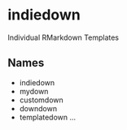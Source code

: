 # indiedown

Individual RMarkdown Templates



## Names

- indiedown
- mydown
- customdown
- downdown
- templatedown
...
